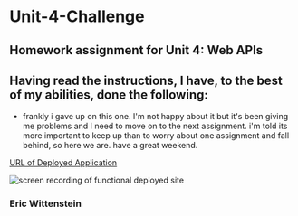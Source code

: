 # Unit-4-Challenge
## Homework assignment for Unit 4: Web APIs

## Having read the instructions, I have, to the best of my abilities, done the following:

- frankly i gave up on this one. I'm not happy about it but it's been giving me problems and I need to move on to the next assignment. i'm told its more important to keep up than to worry about one assignment and fall behind, so here we are. have a great weekend.

[URL of Deployed Application](https://ericwittenstein.github.io/Unit-4-Challenge/)

![screen recording of functional deployed site]()

<!-- EHW SIGNET
---------
    |
  -----
    |
---------
 -->

### Eric Wittenstein